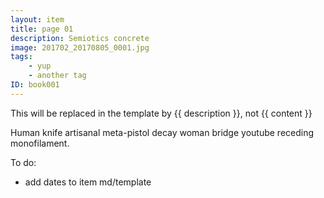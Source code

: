```yaml
---
layout: item
title: page 01
description: Semiotics concrete
image: 201702_20170805_0001.jpg
tags:
    - yup
    - another tag
ID: book001
---
```


This will be replaced in the template by {{ description }}, not {{ content }}

Human knife artisanal meta-pistol decay woman bridge youtube receding monofilament. 

To do:
- add dates to item md/template